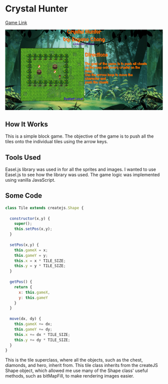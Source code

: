 # Crystal Hunter


[Game Link][link]

[link]: http://www.eugenecheng.club/Crystal_Hunter/

![link](assets/Crystal_Hunter.png)

## How It Works

This is a simple block game. The objective of the game is to push all the tiles onto the individual tiles using the arrow keys.



## Tools Used

Easel.js library was used in for all the sprites and images. I wanted to use Easel.js to see how the library was used. The game logic was implemented using vanilla JavaScript.

## Some Code

```javascript
class Tile extends createjs.Shape {

  constructor(x,y) {
    super();
    this.setPos(x,y);
  }

  setPos(x,y) {
    this.gameX = x;
    this.gameY = y;
    this.x = x * TILE_SIZE;
    this.y = y * TILE_SIZE;
  }

  getPos() {
    return {
      x: this.gameX,
      y: this.gameY
    }
  }

  move(dx, dy) {
    this.gameX += dx;
    this.gameY += dy;
    this.x += dx * TILE_SIZE;
    this.y += dy * TILE_SIZE;
  }
}
```
This is the tile superclass, where all the objects, such as the chest, diamonds, and hero, inherit from. This tile class inherits from the createJS Shape object, which allowed me use many of the Shape class' useful methods, such as bitMapFill, to make rendering images easier.
